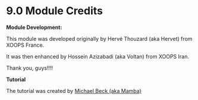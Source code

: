 # 9.0 Module Credits

**Module Development:**

This module was developed originally by Hervé Thouzard (aka Hervet) from XOOPS France.

It was then enhanced by Hossein Azizabadi (aka Voltan) from XOOPS Iran. 

Thank you, guys!!!!

**Tutorial**

The tutorial was created by [Michael Beck (aka Mamba)](https://github.com/mambax7)



